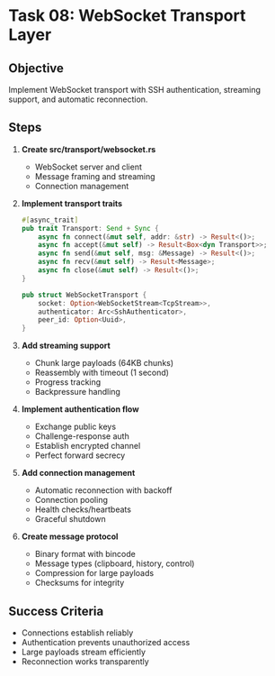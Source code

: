 # Task 08: WebSocket Transport Layer

## Objective
Implement WebSocket transport with SSH authentication, streaming support, and automatic reconnection.

## Steps

1. **Create src/transport/websocket.rs**
   - WebSocket server and client
   - Message framing and streaming
   - Connection management

2. **Implement transport traits**
   ```rust
   #[async_trait]
   pub trait Transport: Send + Sync {
       async fn connect(&mut self, addr: &str) -> Result<()>;
       async fn accept(&mut self) -> Result<Box<dyn Transport>>;
       async fn send(&mut self, msg: &Message) -> Result<()>;
       async fn recv(&mut self) -> Result<Message>;
       async fn close(&mut self) -> Result<()>;
   }
   
   pub struct WebSocketTransport {
       socket: Option<WebSocketStream<TcpStream>>,
       authenticator: Arc<SshAuthenticator>,
       peer_id: Option<Uuid>,
   }
   ```

3. **Add streaming support**
   - Chunk large payloads (64KB chunks)
   - Reassembly with timeout (1 second)
   - Progress tracking
   - Backpressure handling

4. **Implement authentication flow**
   - Exchange public keys
   - Challenge-response auth
   - Establish encrypted channel
   - Perfect forward secrecy

5. **Add connection management**
   - Automatic reconnection with backoff
   - Connection pooling
   - Health checks/heartbeats
   - Graceful shutdown

6. **Create message protocol**
   - Binary format with bincode
   - Message types (clipboard, history, control)
   - Compression for large payloads
   - Checksums for integrity

## Success Criteria
- Connections establish reliably
- Authentication prevents unauthorized access
- Large payloads stream efficiently
- Reconnection works transparently